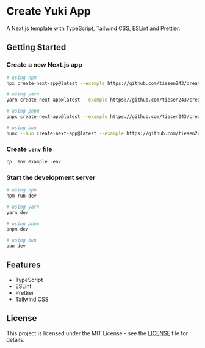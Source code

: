 # Create Yuki App

A Next.js template with TypeScript, Tailwind CSS, ESLint and Prettier.

## Getting Started

### Create a new Next.js app

```bash
# using npm
npx create-next-app@latest --example https://github.com/tiesen243/create-yuki-app/tree/main/full-stack

# using yarn
yarn create next-app@latest --example https://github.com/tiesen243/create-yuki-app/tree/main/full-stack

# using pnpm
pnpx create-next-app@latest --example https://github.com/tiesen243/create-yuki-app/tree/main/full-stack

# using bun
bunx --bun create-next-app@latest --example https://github.com/tiesen243/create-yuki-app/tree/main/full-stack
```

### Create `.env` file

```bash
cp .env.example .env
```

### Start the development server

```bash
# using npm
npm run dev

# using yarn
yarn dev

# using pnpm
pnpm dev

# using bun
bun dev
```

## Features

- TypeScript
- ESLint
- Prettier
- Tailwind CSS

## License

This project is licensed under the MIT License - see the [LICENSE](LICENSE) file for details.
